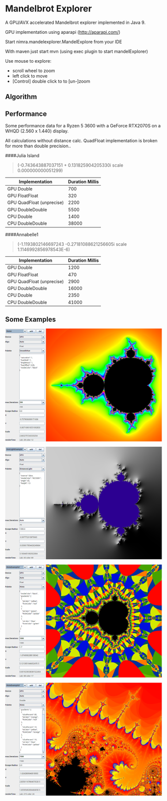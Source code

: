 # Mandelbrot Explorer

A GPU/AVX accelerated Mandelbrot explorer implemented in Java 9.

GPU implementation using aparapi (http://aparapi.com/)

Start nimra.mandelexplorer.MandelExplore from your IDE

With maven just start mvn (using exec plugin to start mandelExplorer)


Use mouse to explore:

- scroll wheel to zoom
- left click to move
- [Control] double click to to [un-]zoom

## Algorithm






## Performance

Some performance data for a Ryzen 5 3600 with a GeForce RTX2070S on a WHQD (2.560 x 1.440) display.

All calculations without distance calc. QuadFloat implementation is broken for more than double precision.. 

####Julia Island  
  
> (-0.743643887037151 + 0.131825904205330i scale 0.000000000051299) 

|Implementation  | Duration Millis |
| --- | --- |
| GPU Double | 700 |
| GPU FloatFloat | 320 |
| GPU QuadFloat (unprecise) | 2200 |
| GPU DoubleDouble | 5500 |
| CPU Double | 1400 |
| CPU DoubleDouble | 38000 |



####Annabelle1 
  
> (-1.1193802146697243 -0.27181088621256605i scale 1.1146992856978543E-6) 

|Implementation  | Duration Millis |
| --- | --- |
| GPU Double | 1200 |
| GPU FloatFloat | 470 |
| GPU QuadFloat (unprecise)| 2900 |
| GPU DoubleDouble| 16000 |
| CPU Double | 2350 |
| CPU DoubleDouble | 41000 |


## Some Examples

![Mandel Home](examples/Home.png?raw=true "Mandelbrot")

![Distance Lighting](examples/DistLightExample.png?raw=true "Distance Lighting")

![Histo Palette](examples/HistoExample2.png?raw=true "Histo Palette")

![Histo Palette](examples/HistoExample3.png?raw=true "Histo Palette")